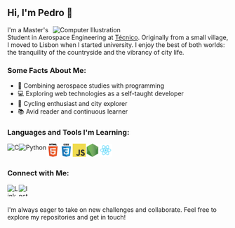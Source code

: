 ## Hi, I'm Pedro 👋
<img src="https://raw.githubusercontent.com/MicaelliMedeiros/micaellimedeiros/master/image/computer-illustration.png" alt="Computer Illustration" width="400px" align="right">

I'm a Master's Student in Aerospace Engineering at [Técnico][tecnico]. Originally from a small village, I moved to Lisbon when I started university. I enjoy the best of both worlds: the tranquility of the countryside and the vibrancy of city life.

### Some Facts About Me:
- 🚀 Combining aerospace studies with programming
- 💻 Exploring web technologies as a self-taught developer
- 🚴 Cycling enthusiast and city explorer
- 📚 Avid reader and continuous learner

### Languages and Tools I'm Learning:
<img align="left" alt="C" height="30px" src="https://cdn.icon-icons.com/icons2/2415/PNG/512/c_original_logo_icon_146611.png" />
<img align="left" alt="Python" height="30px" src="https://cdn.icon-icons.com/icons2/1508/PNG/512/python_104451.png" />
<img align="left" alt="HTML5" height="30px" src="https://raw.githubusercontent.com/github/explore/80688e429a7d4ef2fca1e82350fe8e3517d3494d/topics/html/html.png" />
<img align="left" alt="CSS3" height="30px" src="https://raw.githubusercontent.com/github/explore/80688e429a7d4ef2fca1e82350fe8e3517d3494d/topics/css/css.png" />
<img align="left" alt="JavaScript" height="30px" src="https://raw.githubusercontent.com/github/explore/80688e429a7d4ef2fca1e82350fe8e3517d3494d/topics/javascript/javascript.png" />
<img align="left" alt="Node.js" width="30px" src="https://raw.githubusercontent.com/github/explore/80688e429a7d4ef2fca1e82350fe8e3517d3494d/topics/nodejs/nodejs.png" />
<img align="left" alt="React" width="30px" src="https://raw.githubusercontent.com/github/explore/80688e429a7d4ef2fca1e82350fe8e3517d3494d/topics/react/react.png" />
<br /><br />

### Connect with Me:
[<img align="left" alt="LinkedIn" width="26px" height="26px" src="https://cdn-icons-png.flaticon.com/512/174/174857.png" />][linkedin]
[<img align="left" alt="Instagram" width="26px" height="26px" src="https://upload.wikimedia.org/wikipedia/commons/thumb/e/e7/Instagram_logo_2016.svg/2048px-Instagram_logo_2016.svg.png" />][instagram]
<br /><br />

I'm always eager to take on new challenges and collaborate. Feel free to explore my repositories and get in touch!

[linkedin]: https://www.linkedin.com/in/pedrocorreia2003/
[instagram]: https://www.instagram.com/pedrocorreia2003/
[tecnico]: https://tecnico.ulisboa.pt/

